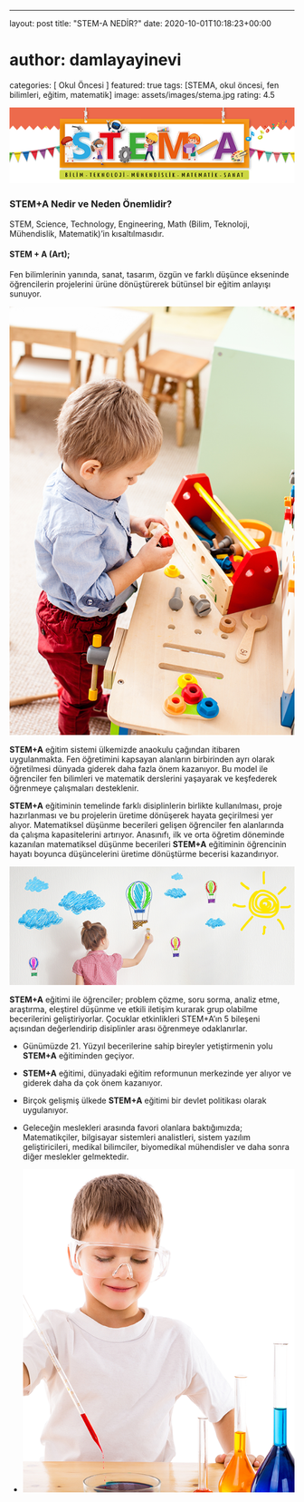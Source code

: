---
layout: post
title: "STEM-A NEDİR?"
date: 2020-10-01T10:18:23+00:00
# author: damlayayinevi
categories: [ Okul Öncesi ]
featured: true
tags: [STEMA, okul öncesi, fen bilimleri, eğitim, matematik]
image: assets/images/stema.jpg
rating: 4.5

![](https://github.com/edamla/blog-damlayayinevi/blob/master/assets/images/stema1.png)
### STEM+A Nedir ve Neden Önemlidir?  

STEM, Science, Technology, Engineering, Math (Bilim, Teknoloji, Mühendislik, Matematik)’in kısaltılmasıdır.  

#### **STEM + A (Art);**  

Fen bilimlerinin yanında, sanat, tasarım, özgün ve farklı düşünce ekseninde öğrencilerin projelerini ürüne dönüştürerek bütünsel bir eğitim anlayışı sunuyor. 

![enter image description here](https://github.com/edamla/blog-damlayayinevi/blob/master/assets/images/stema2.png)

**STEM+A**  eğitim sistemi ülkemizde anaokulu çağından itibaren uygulanmakta. Fen öğretimini kapsayan alanların birbirinden ayrı olarak öğretilmesi dünyada giderek daha fazla önem kazanıyor. Bu model ile öğrenciler fen bilimleri ve matematik derslerini yaşayarak ve keşfederek öğrenmeye çalışmaları desteklenir.

**STEM+A** eğitiminin temelinde farklı disiplinlerin birlikte kullanılması, proje hazırlanması ve bu projelerin üretime dönüşerek hayata geçirilmesi yer alıyor. Matematiksel düşünme becerileri gelişen öğrenciler fen alanlarında da çalışma kapasitelerini artırıyor. Anasınıfı, ilk ve orta öğretim döneminde kazanılan matematiksel düşünme becerileri **STEM+A** eğitiminin öğrencinin hayatı boyunca düşüncelerini üretime dönüştürme becerisi kazandırıyor.

![enter image description here](https://github.com/edamla/blog-damlayayinevi/blob/master/assets/images/stema3.png)

**STEM+A** eğitimi ile öğrenciler; problem çözme, soru sorma, analiz etme, araştırma, eleştirel düşünme ve etkili iletişim kurarak grup olabilme becerilerini geliştiriyorlar. Çocuklar etkinlikleri STEM+A’ın 5 bileşeni açısından değerlendirip disiplinler arası öğrenmeye odaklanırlar.

-   Günümüzde 21. Yüzyıl becerilerine sahip bireyler yetiştirmenin yolu  **STEM+A**  eğitiminden geçiyor.
-   **STEM+A**  eğitimi, dünyadaki eğitim reformunun merkezinde yer alıyor ve giderek daha da çok önem kazanıyor.
-   Birçok gelişmiş ülkede **STEM+A**  eğitimi bir devlet politikası olarak uygulanıyor.
-   Geleceğin meslekleri arasında favori olanlara baktığımızda; Matematikçiler, bilgisayar sistemleri analistleri, sistem yazılım geliştiricileri, medikal bilimciler, biyomedikal mühendisler ve daha sonra diğer meslekler gelmektedir.

- ![enter image description here](https://github.com/edamla/blog-damlayayinevi/blob/master/assets/images/stema4.png)
